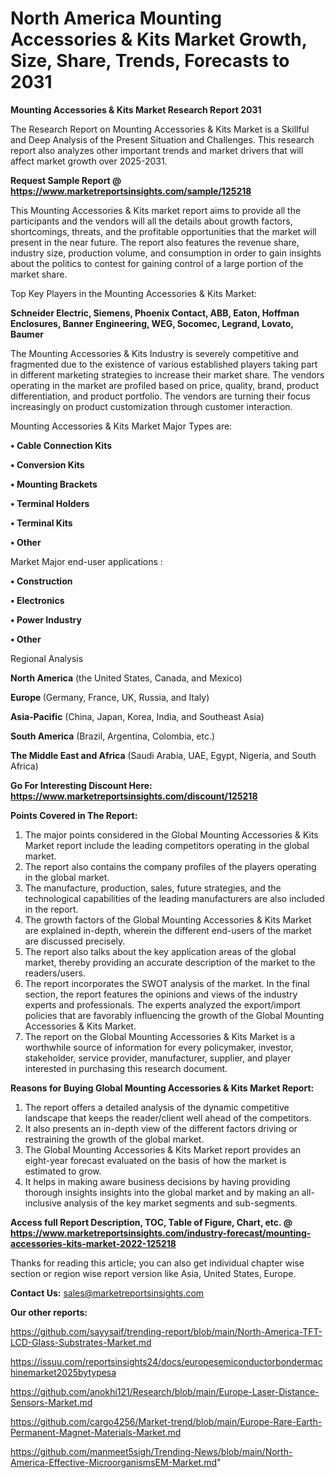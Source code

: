 # North America Mounting Accessories & Kits Market Growth, Size, Share, Trends, Forecasts to 2031

<strong>Mounting Accessories & Kits Market Research Report 2031</strong>

The Research Report on Mounting Accessories & Kits Market is a Skillful and Deep Analysis of the Present Situation and Challenges. This research report also analyzes other important trends and market drivers that will affect market growth over 2025-2031.

<strong>Request Sample Report @ <a href=https://www.marketreportsinsights.com/sample/125218>https://www.marketreportsinsights.com/sample/125218</a></strong>

This Mounting Accessories & Kits market report aims to provide all the participants and the vendors will all the details about growth factors, shortcomings, threats, and the profitable opportunities that the market will present in the near future. The report also features the revenue share, industry size, production volume, and consumption in order to gain insights about the politics to contest for gaining control of a large portion of the market share.

Top Key Players in the Mounting Accessories & Kits Market:

<strong>Schneider Electric, Siemens, Phoenix Contact, ABB, Eaton, Hoffman Enclosures, Banner Engineering, WEG, Socomec, Legrand, Lovato, Baumer</strong>

The Mounting Accessories & Kits Industry is severely competitive and fragmented due to the existence of various established players taking part in different marketing strategies to increase their market share. The vendors operating in the market are profiled based on price, quality, brand, product differentiation, and product portfolio. The vendors are turning their focus increasingly on product customization through customer interaction.

Mounting Accessories & Kits Market Major Types are:

<strong>• Cable Connection Kits

• Conversion Kits

• Mounting Brackets

• Terminal Holders

• Terminal Kits

• Other</strong>

Market Major end-user applications :

<strong>• Construction

• Electronics

• Power Industry

• Other</strong>

Regional Analysis

</u><strong><b>North America</b></strong> (the United States, Canada, and Mexico)

<strong><b>Europe </b></strong>(Germany, France, UK, Russia, and Italy)

<strong><b>Asia-Pacific</b></strong> (China, Japan, Korea, India, and Southeast Asia)

<strong><b>South America</b></strong> (Brazil, Argentina, Colombia, etc.)

<strong><b>The Middle East and Africa</b></strong> (Saudi Arabia, UAE, Egypt, Nigeria, and South Africa)

<strong>Go For Interesting Discount Here: <a href=https://www.marketreportsinsights.com/discount/125218>https://www.marketreportsinsights.com/discount/125218</a></strong>

<strong>Points Covered in The Report:</strong>
<ol>
  <li>The major points considered in the Global Mounting Accessories & Kits Market report include the leading competitors operating in the global market.</li>
  <li>The report also contains the company profiles of the players operating in the global market.</li>
  <li>The manufacture, production, sales, future strategies, and the technological capabilities of the leading manufacturers are also included in the report.</li>
  <li>The growth factors of the Global Mounting Accessories & Kits Market are explained in-depth, wherein the different end-users of the market are discussed precisely.</li>
  <li>The report also talks about the key application areas of the global market, thereby providing an accurate description of the market to the readers/users.</li>
  <li>The report incorporates the SWOT analysis of the market. In the final section, the report features the opinions and views of the industry experts and professionals. The experts analyzed the export/import policies that are favorably influencing the growth of the Global Mounting Accessories & Kits Market.</li>
  <li>The report on the Global Mounting Accessories & Kits Market is a worthwhile source of information for every policymaker, investor, stakeholder, service provider, manufacturer, supplier, and player interested in purchasing this research document.</li>
</ol>
<strong>Reasons for Buying Global Mounting Accessories & Kits Market Report:</strong>

<ol>
  <li>The report offers a detailed analysis of the dynamic competitive landscape that keeps the reader/client well ahead of the competitors.</li>
  <li>It also presents an in-depth view of the different factors driving or restraining the growth of the global market.</li>
  <li>The Global Mounting Accessories & Kits Market report provides an eight-year forecast evaluated on the basis of how the market is estimated to grow.</li>
  <li>It helps in making aware business decisions by having providing thorough insights insights into the global market and by making an all-inclusive analysis of the key market segments and sub-segments.</li>
</ol>
<strong>Access full Report Description, TOC, Table of Figure, Chart, etc. @ <a href=https://www.marketreportsinsights.com/industry-forecast/mounting-accessories-kits-market-2022-125218>https://www.marketreportsinsights.com/industry-forecast/mounting-accessories-kits-market-2022-125218</a></strong>


Thanks for reading this article; you can also get individual chapter wise section or region wise report version like Asia, United States, Europe.

<strong>Contact Us:</strong>
sales@marketreportsinsights.com

<strong>Our other reports:</strong>

<a href=https://github.com/sayysaif/trending-report/blob/main/North-America-TFT-LCD-Glass-Substrates-Market.md>https://github.com/sayysaif/trending-report/blob/main/North-America-TFT-LCD-Glass-Substrates-Market.md</a>

<a href=https://issuu.com/reportsinsights24/docs/europesemiconductorbondermachinemarket2025bytypesa>https://issuu.com/reportsinsights24/docs/europesemiconductorbondermachinemarket2025bytypesa</a>

<a href=https://github.com/anokhi121/Research/blob/main/Europe-Laser-Distance-Sensors-Market.md>https://github.com/anokhi121/Research/blob/main/Europe-Laser-Distance-Sensors-Market.md</a>

<a href=https://github.com/cargo4256/Market-trend/blob/main/Europe-Rare-Earth-Permanent-Magnet-Materials-Market.md>https://github.com/cargo4256/Market-trend/blob/main/Europe-Rare-Earth-Permanent-Magnet-Materials-Market.md</a>

<a href=https://github.com/manmeet5sigh/Trending-News/blob/main/North-America-Effective-MicroorganismsEM-Market.md>https://github.com/manmeet5sigh/Trending-News/blob/main/North-America-Effective-MicroorganismsEM-Market.md</a>"
